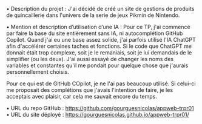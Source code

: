 •	Description du projet : J'ai décidé de créé un site de gestions de produits de quincaillerie dans l'univers de la serie de jeux Pikmin de Nintendo.


• Mention et description d’utilisation d’une IA : 
  Pour ce TP, j'ai commencé par faire la base du site entièrement sans IA, ni autocomplétion GitHub Copilot. 
  Quand j'ai eu une base assez solide, j'ai parfois utilisé l'IA ChatGPT afin d'accélérer certaines taches et fonctions.
  Si le code que ChatGPT me donnait était trop complexe, soit je le remaniais, soit je lui demandais de le simplifier (ou les deux).
  J'ai aussi essayé de changer les noms des variables et constantes qu'il me pondait pour quelque chose que j'aurais personnellement choisis.

  Pour ce qui est de GitHub COpilot, je ne l'ai pas beaucoup utilisé. 
  Si celui-ci me proposait des complétions que j'avais l'intention de faire, je les acceptais avec plaisir, car cela me sauvait encore du temps.


•	URL du repo GitHub : https://github.com/gourguesnicolas/appweb-trpr01
•	URL du site déployé : https://gourguesnicolas.github.io/appweb-trpr01/
